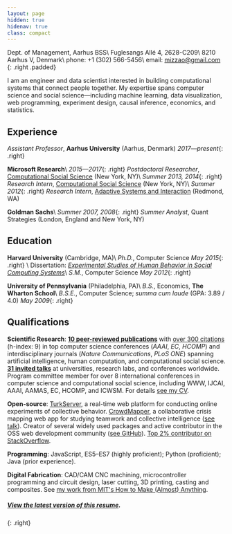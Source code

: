 ```yaml
---
layout: page
hidden: true
hidenav: true
class: compact
---
```

Dept. of Management, Aarhus BSS\\
Fuglesangs Allé 4, 2628-C209\\
8210 Aarhus V, Denmark\\
phone: +1 (302) 566-5456\\
email: <mizzao@gmail.com>
{: .right .padded}

I am an engineer and data scientist interested in building computational systems that connect people together. My expertise spans computer science and social science—including machine learning, data visualization, web programming, experiment design, causal inference, economics, and statistics.

## Experience

*Assistant Professor*, **Aarhus University** (Aarhus, Denmark)
*2017—present*{: .right}

**Microsoft Research**\\
*2015—2017*{: .right}
*Postdoctoral Researcher*, [Computational Social Science][css] (New York, NY)\\
*Summer 2013, 2014*{: .right}
*Research Intern*, [Computational Social Science][css] (New York, NY)\\
*Summer 2012*{: .right}
*Research Intern*, [Adaptive Systems and Interaction][asi] (Redmond, WA)

[css]: https://www.microsoft.com/en-us/research/group/computational-social-science/
[asi]: https://www.microsoft.com/en-us/research/group/adaptive-systems-and-interaction/

**Goldman Sachs**\\
*Summer 2007, 2008*{: .right}
*Summer Analyst*, Quant Strategies (London, England and New York, NY)

## Education

**Harvard University** (Cambridge, MA)\\
*Ph.D.*, Computer Science
*May 2015*{: .right}
\\
Dissertation: *[Experimental Studies of Human Behavior in Social Computing Systems][thesis]*\\
*S.M.*, Computer Science
*May 2012*{: .right}

[thesis]: https://dash.harvard.edu/handle/1/17467193

**University of Pennsylvania** (Philadelphia, PA)\\
*B.S.*, Economics, **The Wharton School**\\
*B.S.E.*, Computer Science; *summa cum laude* (GPA: 3.89 / 4.0)
*May 2009*{: .right}

## Qualifications

**Scientific Research**:
[**10 peer-reviewed publications**](/research) with [over 300 citations][gs] (h-index: 9) in top computer science conferences (*AAAI*, *EC*, *HCOMP*) and interdisciplinary journals (*Nature Communications*, *PLoS ONE*) spanning artificial intelligence, human computation, and computational social science.
[**31 invited talks**](/talks) at universities, research labs, and conferences worldwide.
Program committee member for over 8 international conferences in computer science and computational social science, including WWW, IJCAI, AAAI, AAMAS, EC, HCOMP, and ICWSM. For details [see my CV](/cv).

[gs]: https://scholar.google.com/citations?user=_A4FmDSsqC8J

**Open-source**: [TurkServer], a real-time web platform for conducting online experiments of collective behavior.
[CrowdMapper], a collaborative crisis mapping web app for studying teamwork and collective intelligence ([see talk][cm-talk]).
Creator of several widely used packages and active contributor in the OSS web development community ([see GitHub][github]).
[Top 2% contributor on StackOverflow][so].

[turkserver]: https://github.com/TurkServer/turkserver-meteor
[crowdmapper]: https://github.com/TurkServer/CrowdMapper
[cm-talk]: https://www.youtube.com/watch?v=cJbGNpmE7f0
[github]: https://github.com/mizzao
[so]: https://stackoverflow.com/users/586086/andrew-mao

**Programming**: JavaScript, ES5–ES7 (highly proficient); Python (proficient); Java (prior experience).

**Digital Fabrication**: CAD/CAM CNC machining, microcontroller programming and circuit design, laser cutting, 3D printing, casting and composites.
See [my work from MIT's How to Make (Almost) Anything][htmaa].

[htmaa]: http://fab.cba.mit.edu/classes/863.14/people/andrew_mao/

##### [View the latest version of this resume](/resume).
{: .right}
